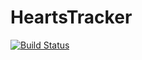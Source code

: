 # HeartsTracker

[![Build Status](https://dev.azure.com/rain-man/Hearts%20Tracker/_apis/build/status/Android%20Pipeline?branchName=master)](https://dev.azure.com/rain-man/Hearts%20Tracker/_build/latest?definitionId=1&branchName=master)
